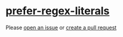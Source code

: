[prefer-regex-literals](https://eslint.org/docs/rules/prefer-regex-literals)
============================================================================
Please [open an issue](https://github.com/professional-js/eslint-config/issues/new)
or [create a pull request](https://github.com/professional-js/eslint-config/edit/main/src/rules-configurations/eslint/prefer-regex-literals.md)
